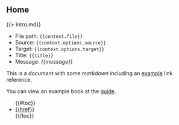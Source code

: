 ## Home

{{> intro.md}}

* File path: `{{context.file}}`
* Source: `{{context.options.source}}`
* Target: `{{context.options.target}}`
* Title: `{{title}}`
* Message: *{{message}}*

This is a *document* with some _markdown_ including an [example][] link reference.

You can view an example book at the [guide](/guide/).

<ul>
{{#toc}}
<li><a href="{{href}}">{{href}}</a></li>
{{/toc}}
</ul>

[example]: https://example.org 
